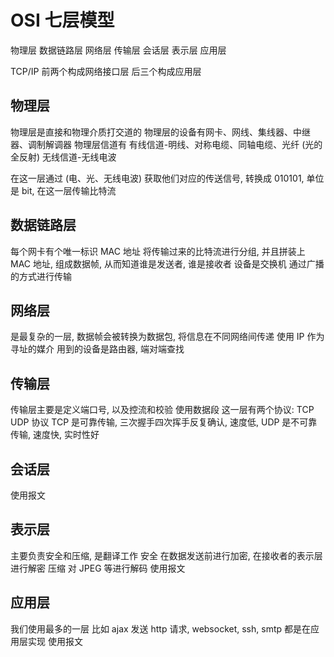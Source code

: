 # OSI 七层模型

物理层 数据链路层 网络层 传输层 会话层 表示层 应用层

TCP/IP 前两个构成网络接口层 后三个构成应用层

## 物理层

物理层是直接和物理介质打交道的
物理层的设备有网卡、网线、集线器、中继器、调制解调器
物理层信道有 有线信道-明线、对称电缆、同轴电缆、光纤 (光的全反射) 无线信道-无线电波

在这一层通过 (电、光、无线电波) 获取他们对应的传送信号, 转换成 010101, 单位是 bit,
在这一层传输比特流

## 数据链路层

每个网卡有个唯一标识 MAC 地址
将传输过来的比特流进行分组, 并且拼装上 MAC 地址, 组成数据帧, 从而知道谁是发送者, 谁是接收者
设备是交换机
通过广播的方式进行传输

## 网络层

是最复杂的一层,
数据帧会被转换为数据包, 将信息在不同网络间传递
使用 IP 作为寻址的媒介
用到的设备是路由器, 端对端查找

## 传输层

传输层主要是定义端口号, 以及控流和校验
使用数据段
这一层有两个协议: TCP UDP 协议
TCP 是可靠传输, 三次握手四次挥手反复确认, 速度低, UDP 是不可靠传输, 速度快, 实时性好

## 会话层

使用报文

## 表示层

主要负责安全和压缩, 是翻译工作
安全 在数据发送前进行加密, 在接收者的表示层进行解密
压缩 对 JPEG 等进行解码
使用报文

## 应用层

我们使用最多的一层
比如 ajax 发送 http 请求, websocket, ssh, smtp 都是在应用层实现
使用报文
